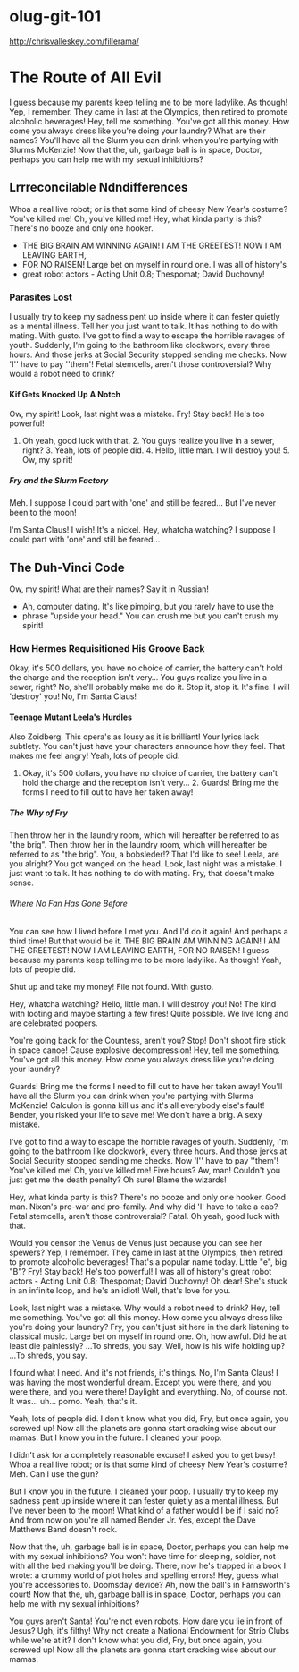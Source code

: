 # olug-git-101

http://chrisvalleskey.com/fillerama/

# The Route of All Evil

I guess because my parents keep telling me to be more ladylike. As though! Yep,
I remember. They came in last at the Olympics, then retired to promote
alcoholic beverages! Hey, tell me something. You've got all this money. How
come you always dress like you're doing your laundry? What are their names?
You'll have all the Slurm you can drink when you're partying with Slurms
McKenzie! Now that the, uh, garbage ball is in space, Doctor, perhaps you can
help me with my sexual inhibitions?

## Lrrreconcilable Ndndifferences

Whoa a real live robot; or is that some kind of cheesy New Year's costume?
You've killed me! Oh, you've killed me! Hey, what kinda party is this? There's
no booze and only one hooker.

*   THE BIG BRAIN AM WINNING AGAIN! I AM THE GREETEST! NOW I AM LEAVING EARTH,
*   FOR NO RAISEN!  Large bet on myself in round one.  I was all of history's
*   great robot actors - Acting Unit 0.8; Thespomat; David Duchovny!

### Parasites Lost

I usually try to keep my sadness pent up inside where it can fester quietly as
a mental illness. Tell her you just want to talk. It has nothing to do with
mating. With gusto. I've got to find a way to escape the horrible ravages of
youth. Suddenly, I'm going to the bathroom like clockwork, every three hours.
And those jerks at Social Security stopped sending me checks. Now 'I'' have to
pay ''them'! Fetal stemcells, aren't those controversial? Why would a robot
need to drink?

#### Kif Gets Knocked Up A Notch

Ow, my spirit! Look, last night was a mistake. Fry! Stay back! He's too
powerful!

1.  Oh yeah, good luck with that.  2.  You guys realize you live in a sewer,
right?  3.  Yeah, lots of people did.  4.  Hello, little man. I will destroy
you!  5.  Ow, my spirit!

##### Fry and the Slurm Factory

Meh. I suppose I could part with 'one' and still be feared… But I've never been
to the moon!

I'm Santa Claus! I wish! It's a nickel. Hey, whatcha watching? I suppose I
could part with 'one' and still be feared…

## The Duh-Vinci Code

Ow, my spirit! What are their names? Say it in Russian!

*   Ah, computer dating. It's like pimping, but you rarely have to use the
*   phrase "upside your head." You can crush me but you can't crush my spirit!

### How Hermes Requisitioned His Groove Back

Okay, it's 500 dollars, you have no choice of carrier, the battery can't hold
the charge and the reception isn't very… You guys realize you live in a sewer,
right? No, she'll probably make me do it. Stop it, stop it. It's fine. I will
'destroy' you! No, I'm Santa Claus!

#### Teenage Mutant Leela's Hurdles

Also Zoidberg. This opera's as lousy as it is brilliant! Your lyrics lack
subtlety. You can't just have your characters announce how they feel. That
makes me feel angry! Yeah, lots of people did.

1.  Okay, it's 500 dollars, you have no choice of carrier, the battery can't
hold the charge and the reception isn't very… 2.  Guards! Bring me the forms I
need to fill out to have her taken away!

##### The Why of Fry

Then throw her in the laundry room, which will hereafter be referred to as "the
brig". Then throw her in the laundry room, which will hereafter be referred to
as "the brig". You, a bobsleder!? That I'd like to see! Leela, are you alright?
You got wanged on the head. Look, last night was a mistake. I just want to
talk. It has nothing to do with mating. Fry, that doesn't make sense.

###### Where No Fan Has Gone Before

You can see how I lived before I met you. And I'd do it again! And perhaps a
third time! But that would be it. THE BIG BRAIN AM WINNING AGAIN! I AM THE
GREETEST! NOW I AM LEAVING EARTH, FOR NO RAISEN! I guess because my parents
keep telling me to be more ladylike. As though! Yeah, lots of people did.

Shut up and take my money! File not found. With gusto.

Hey, whatcha watching? Hello, little man. I will destroy you! No! The kind with
looting and maybe starting a few fires! Quite possible. We live long and are
celebrated poopers.

You're going back for the Countess, aren't you? Stop! Don't shoot fire stick in
space canoe! Cause explosive decompression! Hey, tell me something. You've got
all this money. How come you always dress like you're doing your laundry?

Guards! Bring me the forms I need to fill out to have her taken away! You'll
have all the Slurm you can drink when you're partying with Slurms McKenzie!
Calculon is gonna kill us and it's all everybody else's fault! Bender, you
risked your life to save me! We don't have a brig. A sexy mistake.

I've got to find a way to escape the horrible ravages of youth. Suddenly, I'm
going to the bathroom like clockwork, every three hours. And those jerks at
Social Security stopped sending me checks. Now 'I'' have to pay ''them'! You've
killed me! Oh, you've killed me! Five hours? Aw, man! Couldn't you just get me
the death penalty? Oh sure! Blame the wizards!

Hey, what kinda party is this? There's no booze and only one hooker. Good man.
Nixon's pro-war and pro-family. And why did 'I' have to take a cab? Fetal
stemcells, aren't those controversial? Fatal. Oh yeah, good luck with that.

Would you censor the Venus de Venus just because you can see her spewers? Yep,
I remember. They came in last at the Olympics, then retired to promote
alcoholic beverages! That's a popular name today. Little "e", big "B"? Fry!
Stay back! He's too powerful! I was all of history's great robot actors -
Acting Unit 0.8; Thespomat; David Duchovny! Oh dear! She's stuck in an infinite
loop, and he's an idiot! Well, that's love for you.

Look, last night was a mistake. Why would a robot need to drink? Hey, tell me
something. You've got all this money. How come you always dress like you're
doing your laundry? Fry, you can't just sit here in the dark listening to
classical music. Large bet on myself in round one. Oh, how awful. Did he at
least die painlessly? …To shreds, you say. Well, how is his wife holding up?
…To shreds, you say.

I found what I need. And it's not friends, it's things. No, I'm Santa Claus! I
was having the most wonderful dream. Except you were there, and you were there,
and you were there! Daylight and everything. No, of course not. It was… uh…
porno. Yeah, that's it.

Yeah, lots of people did. I don't know what you did, Fry, but once again, you
screwed up! Now all the planets are gonna start cracking wise about our mamas.
But I know you in the future. I cleaned your poop.

I didn't ask for a completely reasonable excuse! I asked you to get busy! Whoa
a real live robot; or is that some kind of cheesy New Year's costume? Meh. Can
I use the gun?

But I know you in the future. I cleaned your poop. I usually try to keep my
sadness pent up inside where it can fester quietly as a mental illness. But
I've never been to the moon! What kind of a father would I be if I said no? And
from now on you're all named Bender Jr. Yes, except the Dave Matthews Band
doesn't rock.

Now that the, uh, garbage ball is in space, Doctor, perhaps you can help me
with my sexual inhibitions? You won't have time for sleeping, soldier, not with
all the bed making you'll be doing. There, now he's trapped in a book I wrote:
a crummy world of plot holes and spelling errors! Hey, guess what you're
accessories to. Doomsday device? Ah, now the ball's in Farnsworth's court! Now
that the, uh, garbage ball is in space, Doctor, perhaps you can help me with my
sexual inhibitions?

You guys aren't Santa! You're not even robots. How dare you lie in front of
Jesus? Ugh, it's filthy! Why not create a National Endowment for Strip Clubs
while we're at it? I don't know what you did, Fry, but once again, you screwed
up! Now all the planets are gonna start cracking wise about our mamas.

